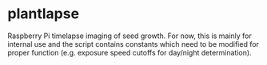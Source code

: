 # plantlapse
Raspberry Pi timelapse imaging of seed growth. For now, this is mainly for internal use and the script contains constants which need to be modified for proper function (e.g. exposure speed cutoffs for day/night determination). 
